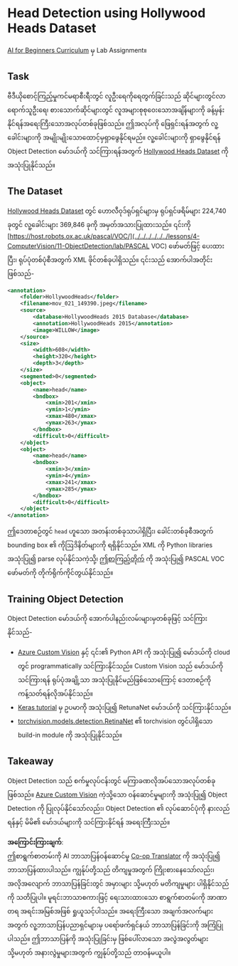 <!--
CO_OP_TRANSLATOR_METADATA:
{
  "original_hash": "ad568d55ae65c856fe929fc2b278510a",
  "translation_date": "2025-08-25T22:51:01+00:00",
  "source_file": "lessons/4-ComputerVision/11-ObjectDetection/lab/README.md",
  "language_code": "my"
}
-->
# Head Detection using Hollywood Heads Dataset

[AI for Beginners Curriculum](https://github.com/microsoft/ai-for-beginners) မှ Lab Assignment။

## Task

ဗီဒီယိုစောင့်ကြည့်မှုကင်မရာစီးရီးတွင် လူဦးရေကိုရေတွက်ခြင်းသည် ဆိုင်များတွင်လာရောက်သူဦးရေ၊ စားသောက်ဆိုင်များတွင် လူအများစုစုဝေးသောအချိန်များကို ခန့်မှန်းနိုင်ရန်အရေးကြီးသောအလုပ်တစ်ခုဖြစ်သည်။ ဤအလုပ်ကို ဖြေရှင်းရန်အတွက် လူ့ခေါင်းများကို အမျိုးမျိုးသောထောင့်မှရှာဖွေနိုင်ရမည်။ လူ့ခေါင်းများကို ရှာဖွေနိုင်ရန် Object Detection မော်ဒယ်ကို သင်ကြားရန်အတွက် [Hollywood Heads Dataset](https://www.di.ens.fr/willow/research/headdetection/) ကို အသုံးပြုနိုင်သည်။

## The Dataset

[Hollywood Heads Dataset](https://www.di.ens.fr/willow/research/headdetection/release/HollywoodHeads.zip) တွင် ဟောလီဝုဒ်ရုပ်ရှင်များမှ ရုပ်ရှင်ဖရိမ်များ 224,740 ခုတွင် လူ့ခေါင်းများ 369,846 ခုကို အမှတ်အသားပြုထားသည်။ ၎င်းကို [https://host.robots.ox.ac.uk/pascal/VOC/](../../../../../../lessons/4-ComputerVision/11-ObjectDetection/lab/PASCAL VOC) ဖော်မတ်ဖြင့် ပေးထားပြီး၊ ရုပ်ပုံတစ်ပုံစီအတွက် XML ဖိုင်တစ်ခုပါရှိသည်။ ၎င်းသည် အောက်ပါအတိုင်းဖြစ်သည်-

```xml
<annotation>
	<folder>HollywoodHeads</folder>
	<filename>mov_021_149390.jpeg</filename>
	<source>
		<database>HollywoodHeads 2015 Database</database>
		<annotation>HollywoodHeads 2015</annotation>
		<image>WILLOW</image>
	</source>
	<size>
		<width>608</width>
		<height>320</height>
		<depth>3</depth>
	</size>
	<segmented>0</segmented>
	<object>
		<name>head</name>
		<bndbox>
			<xmin>201</xmin>
			<ymin>1</ymin>
			<xmax>480</xmax>
			<ymax>263</ymax>
		</bndbox>
		<difficult>0</difficult>
	</object>
	<object>
		<name>head</name>
		<bndbox>
			<xmin>3</xmin>
			<ymin>4</ymin>
			<xmax>241</xmax>
			<ymax>285</ymax>
		</bndbox>
		<difficult>0</difficult>
	</object>
</annotation>
```

ဤဒေတာစဉ်တွင် `head` ဟူသော အတန်းတစ်ခုသာပါရှိပြီး၊ ခေါင်းတစ်ခုစီအတွက် bounding box ၏ ကိုဩဒိနိတ်များကို ရရှိနိုင်သည်။ XML ကို Python libraries အသုံးပြု၍ parse လုပ်နိုင်သကဲ့သို့၊ [ဤစာကြည့်တိုက်](https://pypi.org/project/pascal-voc/) ကို အသုံးပြု၍ PASCAL VOC ဖော်မတ်ကို တိုက်ရိုက်ကိုင်တွယ်နိုင်သည်။

## Training Object Detection 

Object Detection မော်ဒယ်ကို အောက်ပါနည်းလမ်းများမှတစ်ခုဖြင့် သင်ကြားနိုင်သည်-

* [Azure Custom Vision](https://docs.microsoft.com/azure/cognitive-services/custom-vision-service/quickstarts/object-detection?tabs=visual-studio&WT.mc_id=academic-77998-cacaste) နှင့် ၎င်း၏ Python API ကို အသုံးပြု၍ မော်ဒယ်ကို cloud တွင် programmatically သင်ကြားနိုင်သည်။ Custom Vision သည် မော်ဒယ်ကို သင်ကြားရန် ရုပ်ပုံအချို့သာ အသုံးပြုနိုင်မည်ဖြစ်သောကြောင့် ဒေတာစဉ်ကို ကန့်သတ်ရန်လိုအပ်နိုင်သည်။
* [Keras tutorial](https://keras.io/examples/vision/retinanet/) မှ ဥပမာကို အသုံးပြု၍ RetunaNet မော်ဒယ်ကို သင်ကြားနိုင်သည်။
* [torchvision.models.detection.RetinaNet](https://pytorch.org/vision/stable/_modules/torchvision/models/detection/retinanet.html) ၏ torchvision တွင်ပါရှိသော build-in module ကို အသုံးပြုနိုင်သည်။

## Takeaway

Object Detection သည် စက်မှုလုပ်ငန်းတွင် မကြာခဏလိုအပ်သောအလုပ်တစ်ခုဖြစ်သည်။ [Azure Custom Vision](https://docs.microsoft.com/azure/cognitive-services/custom-vision-service/quickstarts/object-detection?tabs=visual-studio&WT.mc_id=academic-77998-cacaste) ကဲ့သို့သော ဝန်ဆောင်မှုများကို အသုံးပြု၍ Object Detection ကို ပြုလုပ်နိုင်သော်လည်း၊ Object Detection ၏ လုပ်ဆောင်ပုံကို နားလည်ရန်နှင့် မိမိ၏ မော်ဒယ်များကို သင်ကြားနိုင်ရန် အရေးကြီးသည်။

**အကြောင်းကြားချက်**:  
ဤစာရွက်စာတမ်းကို AI ဘာသာပြန်ဝန်ဆောင်မှု [Co-op Translator](https://github.com/Azure/co-op-translator) ကို အသုံးပြု၍ ဘာသာပြန်ထားပါသည်။ ကျွန်ုပ်တို့သည် တိကျမှုအတွက် ကြိုးစားနေသော်လည်း၊ အလိုအလျောက် ဘာသာပြန်ခြင်းတွင် အမှားများ သို့မဟုတ် မတိကျမှုများ ပါရှိနိုင်သည်ကို သတိပြုပါ။ မူရင်းဘာသာစကားဖြင့် ရေးသားထားသော စာရွက်စာတမ်းကို အာဏာတရ အရင်းအမြစ်အဖြစ် ရှုယူသင့်ပါသည်။ အရေးကြီးသော အချက်အလက်များအတွက် လူ့ဘာသာပြန်ပညာရှင်များမှ ပရော်ဖက်ရှင်နယ် ဘာသာပြန်ခြင်းကို အကြံပြုပါသည်။ ဤဘာသာပြန်ကို အသုံးပြုခြင်းမှ ဖြစ်ပေါ်လာသော အလွဲအလွတ်များ သို့မဟုတ် အနားလွဲမှုများအတွက် ကျွန်ုပ်တို့သည် တာဝန်မယူပါ။